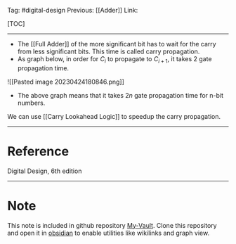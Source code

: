 Tag: #digital-design 
Previous: [[Adder]]
Link: 

[TOC]

---

- The [[Full Adder]] of the more significant bit has to wait for the carry from less significant bits. This time is called carry propagation.
- As graph below, in order for $C_i$ to propagate to $C_{i + 1}$, it takes 2 gate propagation time.

![[Pasted image 20230424180846.png]]

- The above graph means that it takes $2n$ gate propagation time for n-bit numbers.

We can use [[Carry Lookahead Logic]] to speedup the carry propagation.

---

# Reference

Digital Design, 6th edition

---

# Note

This note is included in github repository [My-Vault](https://github.com/LittleD3092/My-Vault.git). Clone this repository and open it in [obsidian](https://obsidian.md/) to enable utilities like wikilinks and graph view.